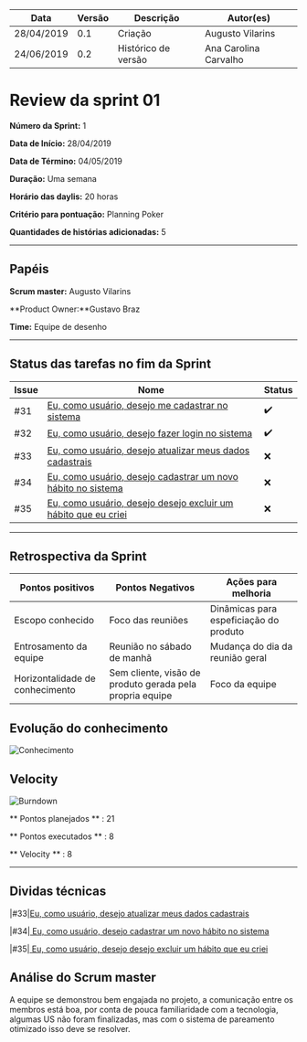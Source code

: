 | **Data** | **Versão** | **Descrição** | **Autor(es)** |
|---|---|---|---|
| 28/04/2019 | 0.1 | Criação | Augusto Vilarins |
| 24/06/2019 | 0.2 | Histórico de versão | Ana Carolina Carvalho |

# Review da sprint 01
**Número da Sprint:** 1

**Data de Início:** 28/04/2019

**Data de Término:** 04/05/2019

**Duração:** Uma semana

**Horário das daylis:** 20 horas

**Critério para pontuação:** Planning Poker

**Quantidades de histórias adicionadas:** 5

----

## Papéis

**Scrum master:** Augusto Vilarins

**Product Owner:**Gustavo Braz

**Time:** Equipe de desenho

----


## Status das tarefas no fim da Sprint

|Issue|Nome|Status|
|-----|----|-----|
|#31|[Eu, como usuário, desejo me cadastrar no sistema](https://github.com/conosco/conosco-api/issues/31)| :heavy_check_mark: |
|#32|[ Eu, como usuário, desejo fazer login no sistema](https://github.com/conosco/conosco-api/issues/32)| :heavy_check_mark: |
|#33|[Eu, como usuário, desejo atualizar meus dados cadastrais ](https://github.com/conosco/conosco-api/issues/33)| :x: |
|#34|[ Eu, como usuário, desejo cadastrar um novo hábito no sistema](https://github.com/conosco/conosco-api/issues/34)| :x: |
|#35|[ Eu, como usuário, desejo desejo excluir um hábito que eu criei](https://github.com/conosco/conosco-api/issues/35)|:x:|

----

## Retrospectiva da Sprint

|Pontos positivos|Pontos Negativos|Ações para melhoria|
|------|------------|----------|
|Escopo conhecido | Foco das reuniões | Dinâmicas para espeficiação do produto|
|Entrosamento da equipe | Reunião no sábado de manhã | Mudança do dia da reunião geral |
|Horizontalidade de conhecimento |Sem cliente, visão de produto gerada pela propria equipe | Foco da equipe |

## Evolução do conhecimento

![Conhecimento](https://i.imgur.com/wPabFFC.png)

## Velocity

![Burndown](https://i.imgur.com/R4JFyCe.png)

** Pontos planejados ** : 21

** Pontos executados ** : 8

** Velocity ** : 8

----

## Dividas técnicas

|#33|[Eu, como usuário, desejo atualizar meus dados cadastrais ](https://github.com/conosco/conosco-api/issues/33)

|#34|[ Eu, como usuário, desejo cadastrar um novo hábito no sistema](https://github.com/conosco/conosco-api/issues/34)

|#35|[ Eu, como usuário, desejo desejo excluir um hábito que eu criei](https://github.com/conosco/conosco-api/issues/35)

## Análise do Scrum master

A equipe se demonstrou bem engajada no projeto, a comunicação entre os membros está boa, por conta de pouca familiaridade com a tecnologia, algumas US não foram finalizadas, mas com o sistema de pareamento otimizado isso deve se resolver.
